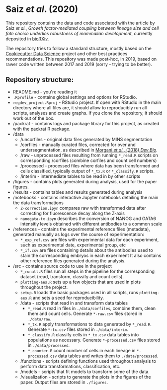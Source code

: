 # Saiz *et al*. (2020) 

This repository contains the data and code associated with the article by Saiz *et al.*, *Growth factor-mediated coupling between lineage size and cell fate choice underlies robustness of mammalian development*, currently deposited in [bioRXiv](https://www.biorxiv.org).

The repository tries to follow a standard structure, mostly based on the [Cookiecutter Data Science](https://drivendata.github.io/cookiecutter-data-science/#cookiecutter-data-science) project and other best practices recommendations. This repository was made post-hoc, in 2019, based on rawer code written between 2017 and 2019 (sorry - trying to be better).

## Repository structure:  

* README.md - you're reading it
* ```.Rprofile``` - contains global settings and options for RStudio.
* ```regdev_project.Rproj``` - RStudio project. If open with RStudio in the main directory where all files are, it should allow to reproducibly run all scripts, analyses and create graphs. If you clone the repository, it should work out of the box. 
* /packrat - contains logs and package library for this project, as created with the [packrat](http://rstudio.github.io/packrat/) R package.
* /data
   * /uncorfiles - original data files generated by MINS segmentation
   * /corfiles - manually curated files, corrected for over and undersegmentation, as described in [Morgani *et al.*, (2018) *Dev Bio*](https://doi.org/10.1016/j.ydbio.2018.06.017).
   * /raw - unprocessed files resulting from running ```*_read.R``` scripts on corresponding /corfiles  (combine corfiles and count cell numbers)
   * /processed - processed files where data has been transformed and cells classified, typically output of ```*_tx.R``` or ```*_classify.R``` scripts.
   * /interim - intermediate tables to be read in by other scripts
* /figures - contains plots generated during analysis, used for the paper figures.
* /results - contains tables and results generated during analysis
* /notebooks - contains interactive Jupyter notebooks detailing the main the data transformations
   * ```Z-correction.ipyn``` compares raw with transformed data after correcting for fluorescence decay along the Z-axis
   * ```nanogata-tx.ipyn``` describes the conversion of NANOG and GATA6 intensitiy levels obtained with different antibodies to a common scale
* /references - contains the experimental reference files (metadata), generated manually as logs over the course of experimentation:
   * ```*_exp_ref.csv``` are files with experimental data for each experiment, such as experimental date, experimental group, etc
   * ```*_if.csv``` are files containing details about the antibodies used to stain the corresponding embryos in each experiment
  It also contains other reference files generated during the analysis.
* /src - contains source code to use in the project
   * ```*_runall.R``` files run all steps in the pipeline for the corresponding dataset (read, transform, classify and count cells). 
   * ```plotting-aes.R``` sets up a few objects that are used in plots throughout the project.
   * ```setup.R``` loads the basic packages used in all scripts, runs ```plotting-aes.R``` and sets a seed for reproducibility.
   * /data - scripts that read in and transform data tables
      - ```*_read.R``` read in files in ```./data/corfiles```, combine them, clean them and count cells. Generate ```*-raw.csv``` files stored in ```./data/raw```.
      - ```*_tx.R``` apply transformations to data generated by ```*_read.R```. Generate ```*-tx.csv``` files stored in ```./data/interim```.
      - ```*_classify.R``` classify cells in ```*_tx.csv``` data tables into populations as necessary. Generate ```*-processed.csv``` files stored in ```./data/processed```.
      - ```*_counter.R``` count number of cells in each lineage in ```*-processed.csv``` data tables and writes them to ```./data/processed```. 
   * /functions - scripts defining functions used throughout analysis to perform data transformations, classification, etc.
   * /models - scripts that fit models to transform some of the data.
   * /visualization - scripts to generate the plots in the figures of the paper. Output files are stored in ```./figures```.
